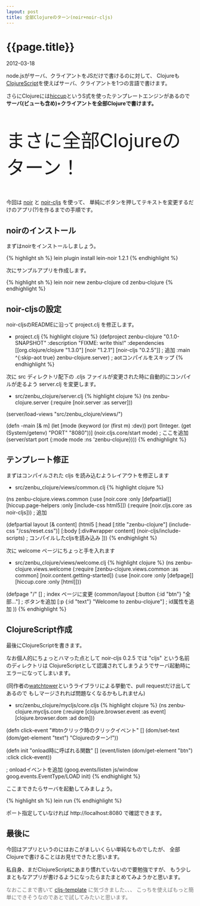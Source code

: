 ```yaml
---
layout: post
title: 全部Clojureのターン(noir+noir-cljs)
---
```


# {{page.title}}
<p class="meta">2012-03-18</p>

node.jsがサーバ、クライアントをJSだけで書けるのに対して、
Clojureも[ClojureScript](https://github.com/clojure/clojurescript)を使えばサーバ、クライアントを1つの言語で書けます。

さらにClojureには[hiccup](https://github.com/weavejester/hiccup)というS式を使ったテンプレートエンジンがあるので
<strong>サーバ(ビューも含め)+クライアントを全部Clojureで書けます。</strong>

<p style="font-size: 50px;">まさに全部Clojureのターン！</p>

今回は [noir](http://webnoir.org/) と [noir-cljs](https://github.com/ibdknox/noir-cljs) を使って、
単純にボタンを押してテキストを変更するだけのアプリ(?)を作るまでの手順です。


## noirのインストール

まずはnoirをインストールしましょう。

{% highlight sh %}
lein plugin install lein-noir 1.2.1
{% endhighlight %}

次にサンプルアプリを作成します。

{% highlight sh %}
lein noir new zenbu-clojure
cd zenbu-clojure
{% endhighlight %}

## noir-cljsの設定

noir-cljsのREADMEに沿って project.clj を修正します。

 - project.clj
{% highlight clojure %}
(defproject zenbu-clojure "0.1.0-SNAPSHOT"
            :description "FIXME: write this!"
            :dependencies [[org.clojure/clojure "1.3.0"]
                           [noir "1.2.1"]
                           [noir-cljs "0.2.5"]] ; 追加
            :main ^{:skip-aot true} zenbu-clojure.server) ; aotコンパイルをスキップ
{% endhighlight %}

次に src ディレクトリ配下の .cljs ファイルが変更された時に自動的にコンパイルが走るよう
server.clj を変更します。

 - src/zenbu_clojure/server.clj
{% highlight clojure %}
(ns zenbu-clojure.server
  (:require [noir.server :as server]))

(server/load-views "src/zenbu_clojure/views/")

(defn -main [& m]
  (let [mode (keyword (or (first m) :dev))
        port (Integer. (get (System/getenv) "PORT" "8080"))]
    (noir.cljs.core/start mode) ; ここを追加
    (server/start port {:mode mode
                        :ns 'zenbu-clojure})))
{% endhighlight %}

## テンプレート修正

まずはコンパイルされた cljs を読み込むようレイアウトを修正します

 - src/zenbu_clojure/views/common.clj
{% highlight clojure %}

(ns zenbu-clojure.views.common
  (:use [noir.core :only [defpartial]]
        [hiccup.page-helpers :only [include-css html5]])
  (:require [noir.cljs.core :as noir-cljs])) ; 追加

(defpartial layout [& content]
            (html5
              [:head
               [:title "zenbu-clojure"]
               (include-css "/css/reset.css")]
              [:body
               [:div#wrapper
                content]
               (noir-cljs/include-scripts) ; コンパイルしたcljsを読み込み
               ]))
{% endhighlight %}

次に welcome ページにちょっと手を入れます

 - src/zenbu_clojure/views/welcome.clj
{% highlight clojure %}
(ns zenbu-clojure.views.welcome
  (:require [zenbu-clojure.views.common :as common]
            [noir.content.getting-started])
  (:use [noir.core :only [defpage]]
        [hiccup.core :only [html]]))

(defpage "/" [] ; index ページに変更
         (common/layout
           [:button {:id "btn"} "全部..."] ; ボタンを追加
           [:p {:id "text"} "Welcome to zenbu-clojure"] ; id属性を追加
           ))
{% endhighlight %}

## ClojureScript作成

最後にClojureScriptを書きます。

なお個人的にちょっとハマった点として
noir-cljs 0.2.5 では "cljs" という名前のディレクトリは
ClojureScriptとして認識されてしまうようでサーバ起動時にエラーになってしまいます。

(同作者の[watchtower](https://github.com/ibdknox/watchtower)というライブラリによる挙動で、pull requestだけ出してあるので
もしマージされれば問題なくなるかもしれません)

 - src/zenbu_clojure/mycljs/core.cljs
{% highlight clojure %}
(ns zenbu-clojure.mycljs.core
  (:reuiqre [clojure.browser.event :as event]
            [clojure.browser.dom :ad dom]))

(defn click-event
  "#btnクリック時のクリックイベント"
  []
  (dom/set-text (dom/get-element "text") "Clojureのターン!"))

(defn init
  "onload時に呼ばれる関数"
  []
  (event/listen (dom/get-element "btn") :click click-event))

; onloadイベントを追加
(goog.events/listen js/window goog.events.EventType/LOAD init)
{% endhighlight %}

ここまできたらサーバを起動してみましょう。

{% highlight sh %}
lein run
{% endhighlight %}

ポート指定していなければ http://localhost:8080 で確認できます。

## 最後に

今回はアプリというのにはおこがましいくらい単純なものでしたが、
全部Clojureで書けることはお見せできたと思います。

私自身、まだClojureScriptにあまり慣れていないので要勉強ですが、
もう少しまともなアプリが書けるようになったらまたまとめてみようかと思います。

<p style="color: #777;">なおここまで書いて <a href="https://github.com/ibdknox/cljs-template">cljs-template</a> に気づきました、、、
こっちを使えばもっと簡単にできそうなのであとで試してみたいと思います。</p>
